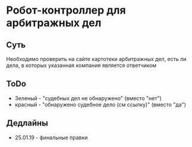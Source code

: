 # Робот-контроллер для арбитражных дел

## Суть

Необходимо проверить на сайте картотеки арбитражных дел, есть ли дела, в которых указанная компания является ответчиком

## ToDo

* Зеленый - "судебных дел не обнаружено" (вместо "нет")
* красный - "обнаружено судебное дело (см ссылку)" (вместо "да")

## Дедлайны

* 25.01.19 - финальные правки 
